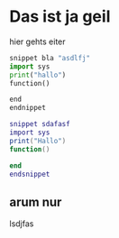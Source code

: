 # Das ist ja geil

hier gehts eiter

```python
snippet bla "asdlfj"
import sys
print("hallo")
function()

end
endnippet
```

```lua
snippet sdafasf
import sys
print("Hallo")
function()

end
endsnippet
```

## arum nur

lsdjfas
